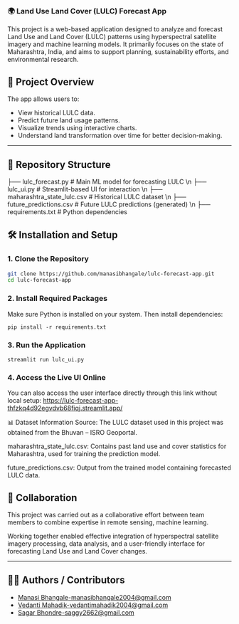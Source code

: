 ### 🌍 Land Use Land Cover (LULC) Forecast App

This project is a web-based application designed to analyze and forecast Land Use and Land Cover (LULC) patterns using hyperspectral satellite imagery and machine learning models. It primarily focuses on the state of Maharashtra, India, and aims to support planning, sustainability efforts, and environmental research.

## 🚀 Project Overview

The app allows users to:
- View historical LULC data.
- Predict future land usage patterns.
- Visualize trends using interactive charts.
- Understand land transformation over time for better decision-making.

---

## 📁 Repository Structure

├── lulc_forecast.py # Main ML model for forecasting LULC \n
├── lulc_ui.py # Streamlit-based UI for interaction \n
├── maharashtra_state_lulc.csv # Historical LULC dataset \n
├── future_predictions.csv # Future LULC predictions (generated) \n
├── requirements.txt # Python dependencies

## 🛠️ Installation and Setup

### 1. Clone the Repository
```bash
git clone https://github.com/manasibhangale/lulc-forecast-app.git
cd lulc-forecast-app
```

### 2. Install Required Packages
Make sure Python is installed on your system. Then install dependencies:
```
pip install -r requirements.txt
```
### 3. Run the Application
```
streamlit run lulc_ui.py
```
### 4. Access the Live UI Online
You can also access the user interface directly through this link without local setup:
https://lulc-forecast-app-thfzkq4d92egvdvb68fiqj.streamlit.app/


📊 Dataset Information
Source: The LULC dataset used in this project was obtained from the Bhuvan – ISRO Geoportal.

maharashtra_state_lulc.csv: Contains past land use and cover statistics for Maharashtra, used for training the prediction model.

future_predictions.csv: Output from the trained model containing forecasted LULC data.

## 🤝 Collaboration

This project was carried out as a collaborative effort between team members to combine expertise in remote sensing, machine learning. 

Working together enabled effective integration of hyperspectral satellite imagery processing, data analysis, and a user-friendly interface for forecasting Land Use and Land Cover changes.

---

## 🙋‍♀️ Authors / Contributors

- [Manasi Bhangale](https://github.com/manasibhangale)-manasibhangale2004@gmail.com
- [Vedanti Mahadik](https://github.com/vedantimahadik)-vedantimahadik2004@gmail.com
- [Sagar Bhondre](https://github.com/SagarBondre)-saggy2662@gmail.com
